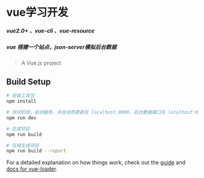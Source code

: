 # vue学习开发
##### vue2.0+ 、vue-cli 、vue-resource
##### vue 搭建一个站点，json-server模拟后台数据

> A Vue.js project

## Build Setup

``` bash
# 安装工具包
npm install

# 测试阶段，启动服务，并自动热更新在 localhost:8080，后台数据接口在 localhost:8081(代理到8080端口，访问路径/api/)
npm run dev

# 生成项目
npm run build

# 压缩生成项目
npm run build --report
```

For a detailed explanation on how things work, check out the [guide](http://vuejs-templates.github.io/webpack/) and [docs for vue-loader](http://vuejs.github.io/vue-loader).
